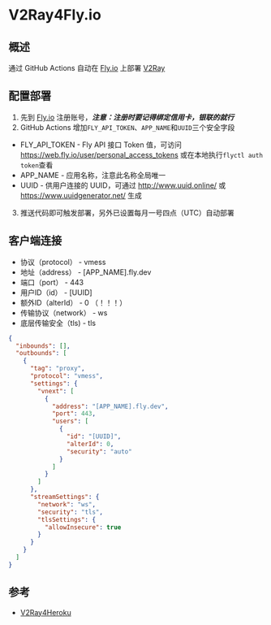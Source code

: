 # V2Ray4Fly.io

## 概述
通过 GitHub Actions 自动在 [Fly.io](https://fly.io/) 上部署 [V2Ray](https://www.v2fly.org/)

## 配置部署
1. 先到 [Fly.io](https://fly.io/) 注册账号，***注意：注册时要记得绑定信用卡，银联的就行***
2. GitHub Actions 增加`FLY_API_TOKEN`、`APP_NAME`和`UUID`三个安全字段
* FLY_API_TOKEN - Fly API 接口 Token 值，可访问 <https://web.fly.io/user/personal_access_tokens> 或在本地执行`flyctl auth token`查看
* APP_NAME - 应用名称，注意此名称全局唯一
* UUID - 供用户连接的 UUID，可通过 <http://www.uuid.online/> 或 <https://www.uuidgenerator.net/> 生成
3. 推送代码即可触发部署，另外已设置每月一号四点（UTC）自动部署

## 客户端连接
* 协议（protocol） - vmess
* 地址（address） - [APP_NAME].fly.dev
* 端口（port） - 443
* 用户ID（id） - [UUID]
* 额外ID（alterId） - 0 （！！！）
* 传输协议（network） - ws
* 底层传输安全（tls) - tls

```json
{
  "inbounds": [],
  "outbounds": [
    {
      "tag": "proxy",
      "protocol": "vmess",
      "settings": {
        "vnext": [
          {
            "address": "[APP_NAME].fly.dev",
            "port": 443,
            "users": [
              {
                "id": "[UUID]",
                "alterId": 0,
                "security": "auto"
              }
            ]
          }
        ]
      },
      "streamSettings": {
        "network": "ws",
        "security": "tls",
        "tlsSettings": {
          "allowInsecure": true
        }
      }
    }
  ]
}
```

## 参考
* [V2Ray4Heroku](https://github.com/lyz7805/v2ray4heroku)

